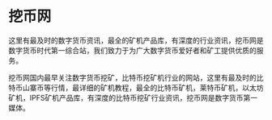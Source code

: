 # 挖币网

这里有最及时的数字货币资讯，最全的矿机产品库，有深度的行业资讯，挖币网是数字货币时代第一综合站，我们致力于为广大数字货币爱好者和矿工提供优质的服务。

挖币网国内最早关注数字货币挖矿，比特币挖矿机行业的网站，这里有最及时的比特币山寨币等行情，最详细的矿机教程，最全的比特币矿机，莱特币矿机，以太坊矿机，IPFS矿机产品库，有深度的比特币挖矿行业资讯，挖币网是数字货币第一媒体。

